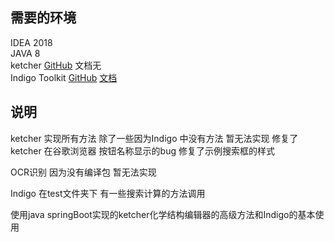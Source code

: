 ## 需要的环境
IDEA 2018  
JAVA 8  
ketcher  [GitHub](https://github.com/epam/ketcher) 文档无  
Indigo Toolkit [GitHub](https://github.com/epam/Indigo) [文档](http://lifescience.opensource.epam.com/indigo/index.html) 

## 说明

ketcher  实现所有方法 除了一些因为Indigo 中没有方法 暂无法实现
修复了ketcher 在谷歌浏览器 按钮名称显示的bug
修复了示例搜索框的样式

OCR识别 因为没有编译包 暂无法实现

Indigo 在test文件夹下 有一些搜索计算的方法调用

使用java springBoot实现的ketcher化学结构编辑器的高级方法和Indigo的基本使用